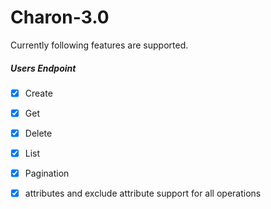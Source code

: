 # Charon-3.0

Currently following features are supported.

##### Users Endpoint
- [x] Create
- [x] Get
- [x] Delete
- [x] List
- [x] Pagination
- [x] attributes and exclude attribute support for all operations

